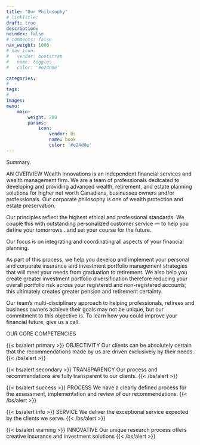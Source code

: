 ```yaml
---
title: "Our Philosophy"
# linkTitle:
draft: true
description: 
noindex: false
# comments: false
nav_weight: 1000
# nav_icon:
#   vendor: bootstrap
#   name: toggles
#   color: '#e24d0e'

categories:
#  - 
tags:
#  - 
images:
menu:
    main:
        weight: 200
        params:
            icon:
                vendor: bs
                name: book
                color: '#e24d0e'
---
```


Summary.

<!--more-->

AN OVERVIEW
Wealth Innovations is an independent financial services and wealth management firm. We are a team of professionals dedicated to developing and providing advanced wealth, retirement, and estate planning solutions for higher net worth Canadians, businesses owners and/or professionals. Our corporate philosophy is one of wealth protection and estate preservation.

Our principles reflect the highest ethical and professional standards. We couple this with outstanding personalized customer service — to help you define your tomorrows...and set your course for the future.

Our focus is on integrating and coordinating all aspects of your financial planning.

As part of this process, we help you develop and implement your personal and corporate insurance and investment portfolio management strategies that will meet your needs from graduation to retirement. We also help you create greater investment portfolio diversification therefore reducing your overall portfolio risk across your registered and non-registered accounts; this ultimately creates greater pension and retirement certainty.

Our team’s multi-disciplinary approach to helping professionals, retirees and business owners achieve their goals may not be unique, but our commitment to this objective is. To learn how you could improve your financial future, give us a call.

OUR CORE COMPETENCIES

{{< bs/alert primary >}}
OBJECTIVITY
Our clients can be absolutely certain that the recommendations made by us are driven exclusively by their needs.
{{< /bs/alert >}}

{{< bs/alert secondary >}}
TRANSPARENCY
Our process and recommendations are fully transparent to our clients.
{{< /bs/alert >}}

{{< bs/alert success >}}
PROCESS
We have a clearly defined process for the assessment, implementation and review of our recommendations.
{{< /bs/alert >}}

{{< bs/alert info >}}
SERVICE
We deliver the exceptional service expected by the clients we serve.
{{< /bs/alert >}}

{{< bs/alert warning >}}
INNOVATIVE
Our unique research process offers creative insurance and investment solutions
{{< /bs/alert >}}
